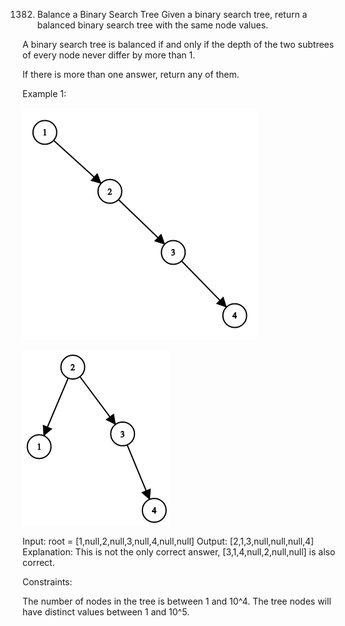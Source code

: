 1382. Balance a Binary Search Tree
Given a binary search tree, return a balanced binary search tree with the same node values.

A binary search tree is balanced if and only if the depth of the two subtrees of every node never differ by more than 1.

If there is more than one answer, return any of them.

Example 1:

![](mdImg/2020-03-22-22-00-34.png)

![](mdImg/2020-03-22-21-59-58.png)

Input: root = [1,null,2,null,3,null,4,null,null]
Output: [2,1,3,null,null,null,4]
Explanation: This is not the only correct answer, [3,1,4,null,2,null,null] is also correct.

Constraints:

The number of nodes in the tree is between 1 and 10^4.
The tree nodes will have distinct values between 1 and 10^5.